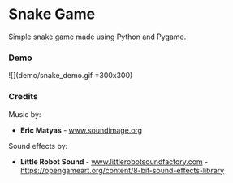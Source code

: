 # Snake Game

Simple snake game made using Python and Pygame.

### Demo

![](demo/snake_demo.gif =300x300)

### Credits

Music by:
* **Eric Matyas** - www.soundimage.org

Sound effects by:
* **Little Robot Sound** - www.littlerobotsoundfactory.com - https://opengameart.org/content/8-bit-sound-effects-library


